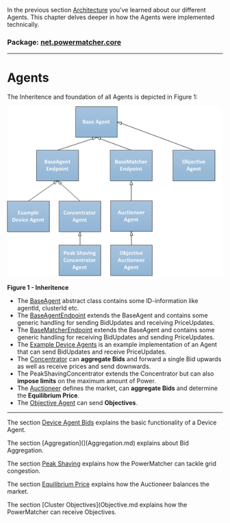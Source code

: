 In the previous section [Architecture](Architecture-PowerMatcher) you've learned about our different Agents. This chapter delves deeper in how the Agents were implemented technically.

### Package: [net.powermatcher.core](https://github.com/flexiblepower/powermatcher/tree/master/net.powermatcher.core)
***
# Agents
The Inheritence and foundation of all Agents is depicted in Figure 1:

![Inheritence](Inheritence3.png)

**Figure 1 - Inheritence**

* The [BaseAgent](https://github.com/flexiblepower/powermatcher/blob/master/net.powermatcher.core/src/net/powermatcher/core/BaseAgent.java) abstract class contains some ID-information like agentId, clusterId etc.
* The [BaseAgentEndpoint](https://github.com/flexiblepower/powermatcher/blob/master/net.powermatcher.core/src/net/powermatcher/core/BaseAgentEndpoint.java) extends the BaseAgent and contains some generic handling for sending BidUpdates and receiving PriceUpdates.
* The [BaseMatcherEndpoint](https://github.com/flexiblepower/powermatcher/blob/master/net.powermatcher.core/src/net/powermatcher/core/BaseMatcherEndpoint.java) extends the BaseAgent and contains some generic handling for receiving BidUpdates and sending PriceUpdates.
* The [Example Device Agents](https://github.com/flexiblepower/powermatcher/blob/master/net.powermatcher.examples/src/net/powermatcher/examples/Freezer.java) is an example implementation of an Agent that can send BidUpdates and receive PriceUpdates.
* The [Concentrator](https://github.com/flexiblepower/powermatcher/blob/master/net.powermatcher.core/src/net/powermatcher/core/concentrator/Concentrator.java) can **aggregate Bids** and forward a single Bid upwards as well as receive prices and send downwards.
* The PeakShavingConcentrator extends the Concentrator but can also **impose limits** on the maximum amount of Power.
* The [Auctioneer](https://github.com/flexiblepower/powermatcher/blob/master/net.powermatcher.core/src/net/powermatcher/core/auctioneer/Auctioneer.java) defines the market, can **aggregate Bids** and determine the **Equilibrium Price**.
* The [Objective Agent](https://github.com/flexiblepower/powermatcher/blob/master/net.powermatcher.examples/src/net/powermatcher/examples/ObjectiveAgent.java) can send **Objectives**.

----------------------------------

The section [Device Agent Bids](Bids.md) explains the basic functionality of a Device Agent.

The section [Aggregation](](Aggregation.md) explains about Bid Aggregation.

The section [Peak Shaving](PeakShaving.md) explains how the PowerMatcher can tackle grid congestion.

The section [Equilibrium Price](Equilibrium.md) explains how the Auctioneer balances the market. 

The section [Cluster Objectives](Objective.md explains how the PowerMatcher can receive Objectives.

